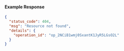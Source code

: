 
#### Example Response
```json
{
  "status_code": 404,
  "msg": "Resource not found",
  "details": {
    "operation_id": "op_2NCiB1wmj0SxantK1JyR5LGsO2L"
  }
}